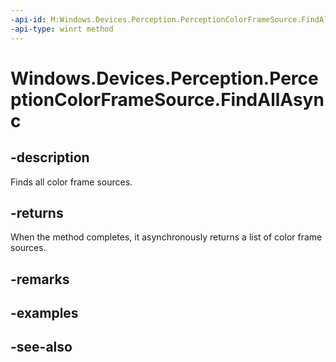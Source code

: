 ----api-id: M:Windows.Devices.Perception.PerceptionColorFrameSource.FindAllAsync
-api-type: winrt method
---<!-- Method syntaxpublic Windows.Foundation.IAsyncOperation<Windows.Foundation.Collections.IVectorView<Windows.Devices.Perception.PerceptionColorFrameSource>> FindAllAsync()--># Windows.Devices.Perception.PerceptionColorFrameSource.FindAllAsync## -descriptionFinds all color frame sources.## -returnsWhen the method completes, it asynchronously returns a list of color frame sources.## -remarks## -examples## -see-also